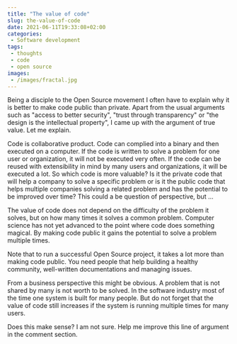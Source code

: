 ```yaml
---
title: "The value of code"
slug: the-value-of-code
date: 2021-06-11T19:33:08+02:00
categories:
 - Software development
tags:
 - thoughts
 - code
 - open source
images:
 - /images/fractal.jpg
---
```


Being a disciple to the Open Source movement I often have to explain why it is better to make code public than private. Apart from the usual arguments such as "access to better security", "trust through transparency" or "the design is the intellectual property", I came up with the argument of true value. Let me explain.
<!--more-->

Code is collaborative product. Code can complied into a binary and then executed on a computer. If the code is written to solve a problem for one user or organization, it will not be executed very often. If the code can be reused with extensibility in mind by many users and organizations, it will be executed a lot. So which code is more valuable? Is it the private code that will help a company to solve a specific problem or is it the public code that helps multiple companies solving a related problem and has the potential to be improved over time? This could a be question of perspective, but ...

The value of code does not depend on the difficulty of the problem it solves, but on how many times it solves a common problem. Computer science has not yet advanced to the point where code does something magical. By making code public it gains the potential to solve a problem multiple times.

Note that to run a successful Open Source project, it takes a lot more than making code public. You need people that help building a healthy community, well-written documentations and managing issues.

From a business perspective this might be obvious. A problem that is not shared by many is not worth to be solved. In the software industry most of the time one system is built for many people. But do not forget that the value of code still increases if the system is running multiple times for many users.

Does this make sense? I am not sure. Help me improve this line of argument in the comment section.
